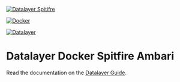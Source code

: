[![Datalayer Spitifre](http://platform.datalayer.io/ext/images/logo-datalayer-spitfire.png)](http://datalayer.io)

[![Docker](http://platform.datalayer.io/ext/images/docker-logo-small.png)](https://www.docker.com/)

[![Datalayer](http://platform.datalayer.io/ext/images/logo_horizontal_072ppi.png)](http://datalayer.io)

# Datalayer Docker Spitfire Ambari

Read the documentation on the [Datalayer Guide](http://platform.datalayer.io/guide/docker/spitfire).
